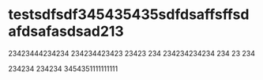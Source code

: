 # testsdfsdf345435435sdfdsaffsffsdafdsafasdsad213


23423444234234 234234423423 23423 234 234234234234 234
23
234


234234 234234 3454351111111111